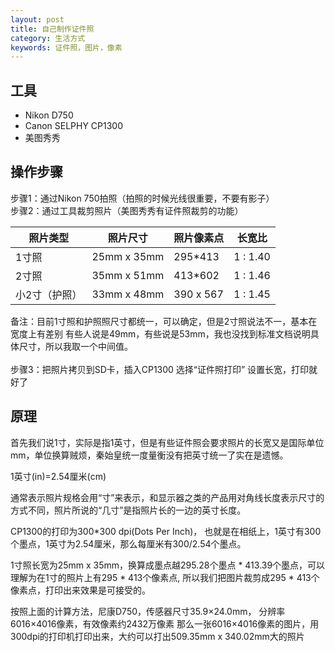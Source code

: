 ```yaml
---
layout: post
title: 自己制作证件照
category: 生活方式
keywords: 证件照，图片，像素
---
```


## 工具
+ Nikon D750
+ Canon SELPHY CP1300
+ 美图秀秀

## 操作步骤
步骤1：通过Nikon 750拍照（拍照的时候光线很重要，不要有影子）
<br>
步骤2：通过工具裁剪照片（美图秀秀有证件照裁剪的功能）

|照片类型|照片尺寸|照片像素点|长宽比|
|-|-|-|-|
|1寸照|25mm x 35mm|295*413|1 : 1.40|
|2寸照|35mm x 51mm|413*602|1 : 1.46|
|小2寸（护照）|33mm x 48mm|390 x 567|1 : 1.45|

备注：目前1寸照和护照照尺寸都统一，可以确定，但是2寸照说法不一，基本在宽度上有差别
有些人说是49mm，有些说是53mm，我也没找到标准文档说明具体尺寸，所以我取一个中间值。<br>
<br>
步骤3：把照片拷贝到SD卡，插入CP1300
选择“证件照打印” 设置长宽，打印就好了

## 原理
首先我们说1寸，实际是指1英寸，但是有些证件照会要求照片的长宽又是国际单位mm，单位换算贼烦，秦始皇统一度量衡没有把英寸统一了实在是遗憾。<br>

1英寸(in)=2.54厘米(cm)<br>

通常表示照片规格会用“寸”来表示，和显示器之类的产品用对角线长度表示尺寸的方式不同，照片所说的“几寸”是指照片长的一边的英寸长度。

CP1300的打印为300*300 dpi(Dots Per Inch)， 也就是在相纸上，1英寸有300个墨点，1英寸为2.54厘米，那么每厘米有300/2.54个墨点。<br>

1寸照长宽为25mm x 35mm，换算成墨点越295.28个墨点 * 413.39个墨点，可以理解为在1寸的照片上有295 * 413个像素点, 所以我们把图片裁剪成295 * 413个像素点，打印出来效果是可接受的。

按照上面的计算方法，尼康D750，传感器尺寸35.9×24.0mm， 分辨率6016×4016像素，有效像素约2432万像素
那么一张6016×4016像素的图片，用300dpi的打印机打印出来，大约可以打出509.35mm x 340.02mm大的照片
